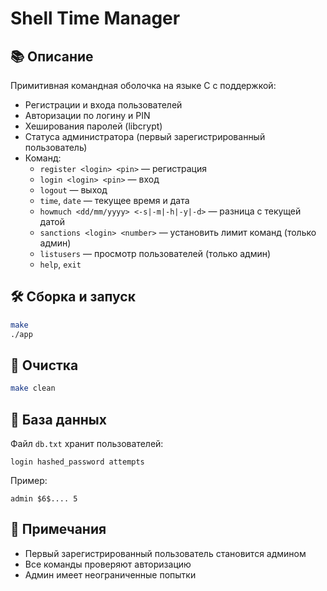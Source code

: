 # Shell Time Manager

## 📚 Описание
Примитивная командная оболочка на языке C с поддержкой:
- Регистрации и входа пользователей
- Авторизации по логину и PIN
- Хеширования паролей (libcrypt)
- Статуса администратора (первый зарегистрированный пользователь)
- Команд:
  - `register <login> <pin>` — регистрация
  - `login <login> <pin>` — вход
  - `logout` — выход
  - `time`, `date` — текущее время и дата
  - `howmuch <dd/mm/yyyy> <-s|-m|-h|-y|-d>` — разница с текущей датой
  - `sanctions <login> <number>` — установить лимит команд (только админ)
  - `listusers` — просмотр пользователей (только админ)
  - `help`, `exit`

## 🛠 Сборка и запуск

```bash
make
./app
```

## 🧹 Очистка
```bash
make clean
```

## 📄 База данных
Файл `db.txt` хранит пользователей:
```
login hashed_password attempts
```
Пример:
```
admin $6$.... 5
```

## 📌 Примечания
- Первый зарегистрированный пользователь становится админом
- Все команды проверяют авторизацию
- Админ имеет неограниченные попытки
